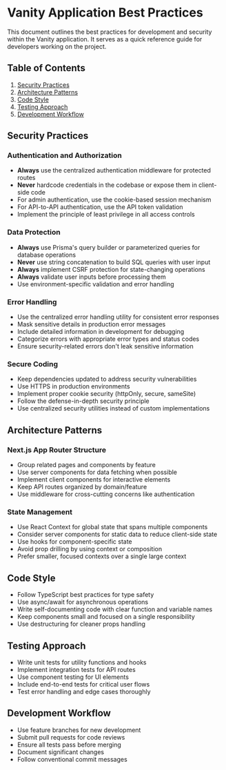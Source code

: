 # Vanity Application Best Practices

This document outlines the best practices for development and security within the Vanity application. It serves as a quick reference guide for developers working on the project.

## Table of Contents

1. [Security Practices](#security-practices)
2. [Architecture Patterns](#architecture-patterns)
3. [Code Style](#code-style)
4. [Testing Approach](#testing-approach)
5. [Development Workflow](#development-workflow)

## Security Practices

### Authentication and Authorization

- **Always** use the centralized authentication middleware for protected routes
- **Never** hardcode credentials in the codebase or expose them in client-side code
- For admin authentication, use the cookie-based session mechanism
- For API-to-API authentication, use the API token validation
- Implement the principle of least privilege in all access controls

### Data Protection

- **Always** use Prisma's query builder or parameterized queries for database operations
- **Never** use string concatenation to build SQL queries with user input
- **Always** implement CSRF protection for state-changing operations
- **Always** validate user inputs before processing them
- Use environment-specific validation and error handling

### Error Handling

- Use the centralized error handling utility for consistent error responses
- Mask sensitive details in production error messages
- Include detailed information in development for debugging
- Categorize errors with appropriate error types and status codes
- Ensure security-related errors don't leak sensitive information

### Secure Coding

- Keep dependencies updated to address security vulnerabilities
- Use HTTPS in production environments
- Implement proper cookie security (httpOnly, secure, sameSite)
- Follow the defense-in-depth security principle
- Use centralized security utilities instead of custom implementations

## Architecture Patterns

### Next.js App Router Structure

- Group related pages and components by feature
- Use server components for data fetching when possible
- Implement client components for interactive elements
- Keep API routes organized by domain/feature
- Use middleware for cross-cutting concerns like authentication

### State Management

- Use React Context for global state that spans multiple components
- Consider server components for static data to reduce client-side state
- Use hooks for component-specific state
- Avoid prop drilling by using context or composition
- Prefer smaller, focused contexts over a single large context

## Code Style

- Follow TypeScript best practices for type safety
- Use async/await for asynchronous operations
- Write self-documenting code with clear function and variable names
- Keep components small and focused on a single responsibility
- Use destructuring for cleaner props handling

## Testing Approach

- Write unit tests for utility functions and hooks
- Implement integration tests for API routes
- Use component testing for UI elements
- Include end-to-end tests for critical user flows
- Test error handling and edge cases thoroughly

## Development Workflow

- Use feature branches for new development
- Submit pull requests for code reviews
- Ensure all tests pass before merging
- Document significant changes
- Follow conventional commit messages